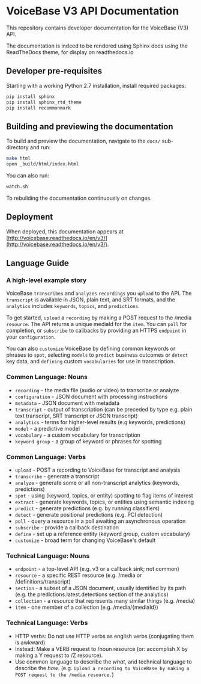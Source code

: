 # VoiceBase V3 API Documentation

This repository contains developer documentation for the VoiceBase (V3) API.

The documentation is indeed to be rendered using Sphinx docs using the ReadTheDocs theme, for display on readthedocs.io

## Developer pre-requisites

Starting with a working Python 2.7 installation, install required packages:

```bash
pip install sphinx
pip install sphinx_rtd_theme
pip install recommonmark
```

## Building and previewing the documentation

To build and preview the documentation, navigate to the `docs/` sub-directory and run:

```bash
make html
open _build/html/index.html
```

You can also run:

```bash
watch.sh
```

To rebuilding the documentation continuously on changes.

## Deployment

When deployed, this documentation appears at [http://voicebase.readthedocs.io/en/v3/](http://voicebase.readthedocs.io/en/v3/).

## Language Guide

### A high-level example story

VoiceBase `transcribes` and `analyzes` `recordings` you `upload` to the API. The `transcript` is available in JSON, plain text, and SRT formats, and the `analytics` includes `keywords`, `topics`, and `predictions`.

To get started, `upload` a `recording` by making a POST request to the /media `resource`. The API returns a unique mediaId for the `item`. You can `poll` for completion, or `subscribe` to callbacks by providing an HTTPS `endpoint` in your `configuration`.

You can also `customize` VoiceBase by defining common keywords or phrases to `spot`, selecting `models` to `predict` business outcomes or `detect` key data, and `defining` custom `vocabularies` for use in transcription.

### Common Language: Nouns

- `recording` - the media file (audio or video) to transcribe or analyze
- `configuration` - JSON document with processing instructions
- `metadata` - JSON document with metadata
- `transcript` - output of transcription (can be preceded by type e.g. plain text transcript, SRT transcript or JSON transcript)
- `analytics` - terms for higher-level results (e.g keywords, predictions)
- `model` - a predictive model
- `vocabulary` - a custom vocabulary for transcription
- `keyword group` - a group of keyword or phrases for spotting

### Common Language: Verbs

- `upload` - POST a recording to VoiceBase for transcript and analysis
- `transcribe` - generate a transcript
- `analyze` - generate some or all non-transcript analytics (keywords, predictions)
- `spot` - using (keyword, topics, or entity) spotting to flag items of interest
- `extract` - generate keywords, topics, or entities using semantic indexing
- `predict` - generate predictions (e.g. by running classifiers)
- `detect` - generate positional predictions (e.g. PCI detection)
- `poll` - query a resource in a poll awaiting an asynchronous operation
- `subscribe` - provide a callback destination
- `define` - set up a reference entity (keyword group, custom vocabulary)
- `customize` - broad term for changing VoiceBase's default

### Technical Language: Nouns

- `endpoint` - a top-level API (e.g. v3 or a callback sink; not common)
- `resource` - a specific REST resource (e.g. /media or /definitions/transcript)
- `section` - a subset of a JSON document, usually identified by its path (e.g. the predictions.latest.detections section of the analytics)
- `collection` - a resource that represents many similar things (e.g. /media)
- `item` - one member of a collection (e.g. /media/{mediaId})

### Technical Language: Verbs

- HTTP verbs: Do not use HTTP verbs as english verbs (conjugating them is awkward)
- Instead: Make a VERB request to /noun resource (or: accomplish X by making a Y request to /Z resource).
- Use common language to describe the *what*, and technical language to describe the *how*. (e.g. `Upload a recording to VoiceBase by making a POST request to the /media resource.`)
